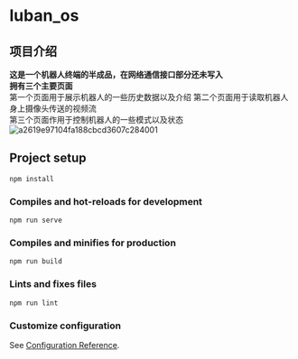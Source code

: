 # luban_os


## 项目介绍
 **这是一个机器人终端的半成品，在网络通信接口部分还未写入**  
 **拥有三个主要页面**  
第一个页面用于展示机器人的一些历史数据以及介绍
第二个页面用于读取机器人身上摄像头传送的视频流  
第三个页面作用于控制机器人的一些模式以及状态
![a2619e97104fa188cbcd3607c284001](https://github.com/imafishw/LubanOS/assets/95057679/b0b5cb58-a7f6-474a-bcc3-f2d215c1691e)

## Project setup
```
npm install
```

### Compiles and hot-reloads for development
```
npm run serve
```

### Compiles and minifies for production
```
npm run build
```

### Lints and fixes files
```
npm run lint
```

### Customize configuration
See [Configuration Reference](https://cli.vuejs.org/config/).
